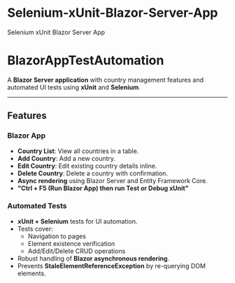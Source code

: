 # Selenium-xUnit-Blazor-Server-App
Selenium xUnit Blazor Server App
# BlazorAppTestAutomation

A **Blazor Server application** with country management features and automated UI tests using **xUnit** and **Selenium**.

---

## Features

### Blazor App
- **Country List**: View all countries in a table.  
- **Add Country**: Add a new country.  
- **Edit Country**: Edit existing country details inline.  
- **Delete Country**: Delete a country with confirmation.  
- **Async rendering** using Blazor Server and Entity Framework Core.
- **"Ctrl + F5 (Run Blazor App) then run Test or Debug xUnit"**

### Automated Tests
- **xUnit + Selenium** tests for UI automation.  
- Tests cover:
  - Navigation to pages
  - Element existence verification
  - Add/Edit/Delete CRUD operations
- Robust handling of **Blazor asynchronous rendering**.
- Prevents **StaleElementReferenceException** by re-querying DOM elements.
